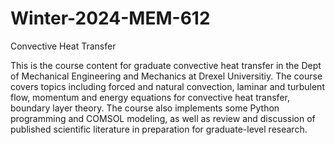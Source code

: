 # Winter-2024-MEM-612

Convective Heat Transfer

This is the course content for graduate convective heat transfer in the Dept of Mechanical Engineering and Mechanics at Drexel Universitiy. The course covers topics including forced and natural convection, laminar and turbulent flow, momentum and energy equations for convective heat transfer, boundary layer theory. The course also implements some Python programming and COMSOL modeling, as well as review and discussion of published scientific literature in preparation for graduate-level research. 
